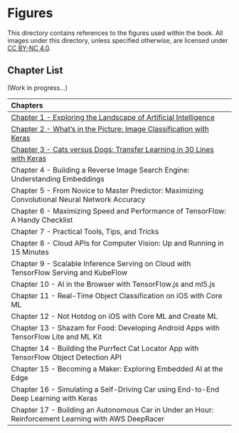 # Figures

This directory contains references to the figures used within the book. All images under this directory, unless specified otherwise, are licensed under [CC BY-NC 4.0](https://creativecommons.org/licenses/by-nc/4.0/legalcode).

## Chapter List

(Work in progress...)

| Chapters |
|:---|
| [Chapter 1 - Exploring the Landscape of Artificial Intelligence](chapter-1/) |
| [Chapter 2 - What’s in the Picture: Image Classification with Keras](chapter-2/) |
| [Chapter 3 - Cats versus Dogs: Transfer Learning in 30 Lines with Keras](chapter-3/) |
| Chapter 4 - Building a Reverse Image Search Engine: Understanding Embeddings |
| Chapter 5 - From Novice to Master Predictor: Maximizing Convolutional Neural Network Accuracy |
| Chapter 6 - Maximizing Speed and Performance of TensorFlow: A Handy Checklist |
| Chapter 7 - Practical Tools, Tips, and Tricks |
| Chapter 8 - Cloud APIs for Computer Vision: Up and Running in 15 Minutes |
| Chapter 9 - Scalable Inference Serving on Cloud with TensorFlow Serving and KubeFlow |
| Chapter 10 - AI in the Browser with TensorFlow.js and ml5.js |
| Chapter 11 - Real-Time Object Classification on iOS with Core ML |
| Chapter 12 - Not Hotdog on iOS with Core ML and Create ML |
| Chapter 13 - Shazam for Food: Developing Android Apps with TensorFlow Lite and ML Kit |
| Chapter 14 - Building the Purrfect Cat Locator App with TensorFlow Object Detection API |
| Chapter 15 - Becoming a Maker: Exploring Embedded AI at the Edge |
| Chapter 16 - Simulating a Self-Driving Car using End-to-End Deep Learning with Keras |
| Chapter 17 - Building an Autonomous Car in Under an Hour: Reinforcement Learning with AWS DeepRacer |